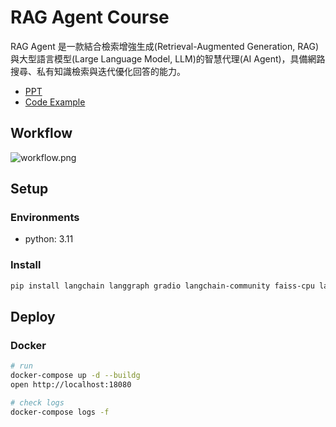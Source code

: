 # RAG Agent Course
RAG Agent 是一款結合檢索增強生成(Retrieval-Augmented Generation, RAG)與大型語言模型(Large Language Model, LLM)的智慧代理(AI Agent)，具備網路搜尋、私有知識檢索與迭代優化回答的能力。

- [PPT](https://github.com/SDPM-lab/rag-agent-course/blob/main/docs/2025%E6%99%BA%E6%85%A7%E5%89%B5%E6%96%B0%E9%97%9C%E9%8D%B5%E4%BA%BA%E6%89%8D-%E6%89%93%E9%80%A0%E5%B1%AC%E6%96%BC%E8%87%AA%E5%B7%B1%E7%9A%84%E6%99%BA%E6%85%A7%20AI%20Agent%20%E6%87%89%E7%94%A8.pptx)
- [Code Example](https://github.com/SDPM-lab/rag-agent-course/blob/main/rag-agent-example.ipynb)

## Workflow
<image src="https://raw.githubusercontent.com/SDPM-lab/rag-agent-course/refs/heads/main/docs/workflow.png" alt="workflow.png">


## Setup
### Environments
- python: 3.11

### Install
```bash
pip install langchain langgraph gradio langchain-community faiss-cpu langchain-openai pypdf
```

## Deploy 
### Docker
```bash
# run
docker-compose up -d --buildg
open http://localhost:18080

# check logs
docker-compose logs -f
```